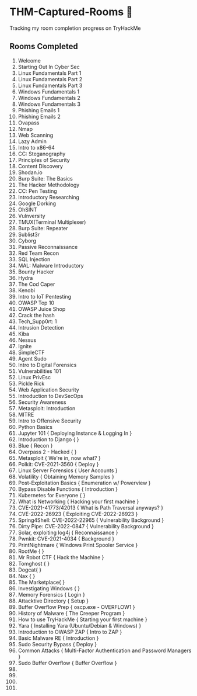 # THM-Captured-Rooms 🚩
Tracking my room completion progress on TryHackMe 


## Rooms Completed 

1. Welcome
2. Starting Out In Cyber Sec
3. Linux Fundamentals Part 1 
4. Linux Fundamentals Part 2
5. Linux Fundamentals Part 3
6. Windows Fundamentals 1
7. Windows Fundamentals 2
8. Windows Fundamentals 3
9. Phishing Emails 1
10. Phishing Emails 2
11. Ovapass
12. Nmap
13. Web Scanning
14. Lazy Admin
15. Intro to x86-64
16. CC: Steganography
17. Principles of Security
18. Content Discovery
19. Shodan.io
20. Burp Suite: The Basics
21. The Hacker Methodology
22. CC: Pen Testing
23. Introductory Researching
24. Google Dorking
25. OhSINT
26. Vulnversity
27. TMUX(Terminal Multiplexer)
28. Burp Suite: Repeater
29. Sublist3r
30. Cyborg
31. Passive Reconnaissance
32. Red Team Recon
33. SQL Injection
34. MAL: Malware Introductory
35. Bounty Hacker
36. Hydra
37. The Cod Caper
38. Kenobi
39. Intro to IoT Pentesting
40. OWASP Top 10
41. OWASP Juice Shop
42. Crack the hash
43. Tech_Supp0rt: 1
44. Intrusion Detection
45. Kiba
46. Nessus
47. Ignite 
48. SimpleCTF
49. Agent Sudo
50. Intro to Digital Forensics
51. Vulnerabilities 101
52. Linux PrivEsc
53. Pickle Rick 
54. Web Application Security
55. Introduction to DevSecOps
56. Security Awareness 
57. Metasploit: Introduction
58. MITRE
59. Intro to Offensive Security
60. Python Basics
61. Jupyter 101 { Deploying Instance & Logging In }
62. Introduction to Django { }
63. Blue { Recon }
64. Overpass 2 - Hacked {  }
65. Metasploit { We're in, now what? }
66. Polkit: CVE-2021-3560 { Deploy }
67. Linux Server Forensics { User Accounts }
68. Volatility { Obtaining Memory Samples }
69. Post-Exploitation Basics { Enumeration w/ Powerview }
70. Bypass Disable Functions { Introduction }
71. Kubernetes for Everyone { }
72. What is Networking { Hacking your first machine }
73. CVE-2021-41773/42013 { What is Path Traversal anyways? }
74. CVE-2022-26923 { Exploiting CVE-2022-26923 }
75. Spring4Shell: CVE-2022-22965 { Vulnerability Background }
76. Dirty Pipe: CVE-2022-0847 { Vulnerability Background }
77. Solar, exploiting log4j { Reconnaissance }
78. Pwnkit: CVE-2021-4034 { Background }
79. PrintNightmare { Windows Print Spooler Service }
80. RootMe {  }
81. Mr Robot CTF { Hack the Machine }
82. Tomghost {  }
83. Dogcat{  }
84. Nax {  }
85. The Marketplace{  }
86. Investigating Windows {  }
87. Memory Forensics { Login }
88. Attacktive Directory { Setup }
89. Buffer Overflow Prep { oscp.exe - OVERFLOW1 }
90. History of Malware { The Creeper Program }
91. How to use TryHackMe { Starting your first machine }
92. Yara {  Installing Yara (Ubuntu/Debian & Windows) }
93. Introduction to OWASP ZAP { Intro to ZAP }
94. Basic Malware RE { Introduction }
95. Sudo Security Bypass { Deploy }
96. Common Attacks { Multi-Factor Authentication and Password Managers }
97. Sudo Buffer Overflow { Buffer Overflow }
98. 
99. 
100. 
101. 
 


